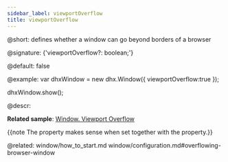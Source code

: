 ```yaml
---
sidebar_label: viewportOverflow
title: viewportOverflow
---          
```


@short: defines whether a window can go beyond borders of a browser

@signature: {'viewportOverflow?: boolean;'}

@default: false

@example:
var dhxWindow = new dhx.Window({
    viewportOverflow:true
});

dhxWindow.show();


@descr:

**Related sample**: [Window. Viewport Overflow](https://snippet.dhtmlx.com/qfhdlzri)

{{note The property makes sense when set together with the [](window/api/window_movable_config.md) property.}}

@related: window/how_to_start.md
window/configuration.md#overflowing-browser-window